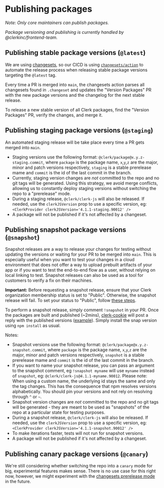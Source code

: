 # Publishing packages

_Note: Only core maintainers can publish packages._

_Package versioning and publishing is currently handled by @clerkinc/frontend-team._

## Publishing stable package versions (`@latest`)

We are using [changesets](https://github.com/changesets/changesets), so our CICD is using [`changesets/action`](https://github.com/changesets/action) to automate the release process when releasing stable package versions targeting the `@latest` tag.

Every time a PR is merged into `main`, the changesets action parses all changesets found in `.changeset` and updates the "Version Packages" PR with the new package versions and the changelog for the next stable release.

To release a new stable version of all Clerk packages, find the "Version Packages" PR, verify the changes, and merge it.

## Publishing staging package versions (`@staging`)

An automated staging release will be take place every time a PR gets merged into `main`.

- Staging versions use the following format: `@clerk/package@x.y.z-staging.commit`, where `package` is the package name, `x`,`y`,`z` are the major, minor and patch versions respectively, `staging` is a stable prerelease mame and `commit` is the id of the last commit in the branch.
- Currently, staging version changes are _not_ committed to the repo and no git tags will be generated. Using this strategy, we avoid merge conflicts, allowing us to constantly deploy staging versions without switching the repo to a "prerelease" mode.
- During a staging release, `@clerk/clerk-js` will also be released. If needed, use the `clerkJSVersion` prop to use a specific version, eg: `<ClerkProvider clerkJSVersion='4.1.1-staging.90012' />`
- A package will not be published if it's not affected by a changeset.

## Publishing snapshot package versions (`@snapshot`)

Snapshot releases are a way to release your changes for testing without updating the versions or waiting for your PR to be merged into `main`. This is especially useful when you want to test your changes in a cloud environment that does not offer a way to upload prebuilt artifacts of your app or if you want to test the end-to-end flow as a user, without relying on local linking to test. Snapshot releases can also be used as a tool for customers to verify a fix on their machines.

**Important:**
Before requesting a snapshot release, ensure that your Clerk organization membership status is set to "Public". Otherwise, the snapshot release will fail. To set your status to "Public", follow [these steps](https://docs.github.com/en/account-and-profile/setting-up-and-managing-your-personal-account-on-github/managing-your-membership-in-organizations/publicizing-or-hiding-organization-membership).

To perform a snapshot release, simply comment `!snapshot` in your PR. Once the packages are built and published (~2mins), [clerk-cookie](https://github.com/clerk-cookie) will post a reply with the published versions ([example](https://github.com/clerkinc/javascript/pull/1329#issuecomment-1586970784)). Simply install the snap version using `npm install` as usual.

Notes:

- Snapshot versions use the following format: `@clerk/package@x.y.z-snapshot.commit`, where `package` is the package name, `x`,`y`,`z` are the major, minor and patch versions respectively, `snapshot` is a stable prerelease mame and `commit` is the id of the last commit in the branch.
- If you want to name your snapshot release, you can pass an argument to the snapshot comment, eg `!snapshot myname` will use `myname` instead of `snapshot`, eg: `@clerk/clerk-js@4.1.1-myname.90012`. Please note: When using a custom name, the underlying id stays the same and only the tag changes. This has the consequence that npm resolves versions alphabetically. You should pin your versions and not rely on resolving through `^` or `~`.
- Snapshot version changes are _not_ committed to the repo and no git tags will be generated - they are meant to be used as "snapshots" of the repo at a particular state for testing purposes.
- During a snapshot release, `@clerk/clerk-js` will also be released. If needed, use the `clerkJSVersion` prop to use a specific version, eg: `<ClerkProvider clerkJSVersion='4.1.1-snapshot.90012' />`
- To make iterations faster, tests will not run for snapshot versions.
- A package will not be published if it's not affected by a changeset.

## Publishing canary package versions (`@canary`)

We're still considering whether switching the repo into a `canary` mode for big, experimental features makes sense. There is no use case for this right now, however, we might experiment with the [changesets prerelease mode](https://github.com/changesets/changesets/blob/main/docs/prereleases.md) in the future.
